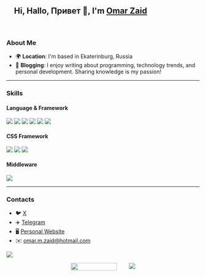 <div align="start" style="background-image: url('https://pic.longtao.fun/pics/24/8712160154167691113610916885165716016931_gopic_.gif'); background-size: cover; background-position: center; padding: 20px;">
    <h2>Hi, Hallo, Привет 👋, I'm <a href="https://altricade.tech">Omar Zaid</a></h3>
</div>

### About Me

* 🌍 **Location**: I'm based in Ekaterinburg, Russia  
* 📝 **Blogging**: I enjoy writing about programming, technology trends, and personal development. Sharing knowledge is my passion!  

---
### Skills

#### Language & Framework

[![](https://img.shields.io/badge/-TypeScript-000?style=flat&logo=TypeScript)](https://github.com/altricade)
[![](https://img.shields.io/badge/-Next.js-000?style=flat&logo=Next.js)](https://github.com/altricade)
[![](https://img.shields.io/badge/-Nuxt.js-000?style=flat&logo=Nuxt.js)](https://github.com/altricade)
[![](https://img.shields.io/badge/-React.js-000?style=flat&logo=React)](https://github.com/altricade)
[![](https://img.shields.io/badge/-Vue.js-000?style=flat&logo=Vue.js)](https://github.com/altricade)
[![](https://img.shields.io/badge/-Node.js-000?style=flat&logo=Node.js)](https://github.com/altricade)

#### CSS Framework

[![](https://img.shields.io/badge/-TailwindCSS-000?style=flat&logo=TailwindCSS)](https://github.com/altricade)
[![](https://img.shields.io/badge/-shadcn/ui-000?style=flat&logo=shadcnui)](https://github.com/altricade)
[![](https://img.shields.io/badge/-Sass-000?style=flat&logo=Sass)](https://github.com/altricade)

#### Middleware

[![](https://img.shields.io/badge/-Docker-000?style=flat&logo=docker)](https://github.com/altricade)

---

### Contacts

- 🐦​  [X](https://x.com/altricade)
- ✈️​  [Telegram](https://t.me/altricade)
- 🖥️  [Personal Website](https://altricade.tech)
- ✉️  [omar.m.zaid@hotmail.com](mailto:omar.m.zaid@hotmail.com)

![](https://hit.yhype.me/github/profile?user_id=32971013)

<div style="display: flex; justify-content: center; gap: 2rem">
     <img src="https://komarev.com/ghpvc/?username=altricade&color=green"  width="120" height="20"/>    
     <a href="https://wakatime.com/@ed15a69e-5f2b-4422-bafd-950da82f627b">
         <img src="https://wakatime.com/badge/user/ed15a69e-5f2b-4422-bafd-950da82f627b.svg" />
     </a>
</div>
